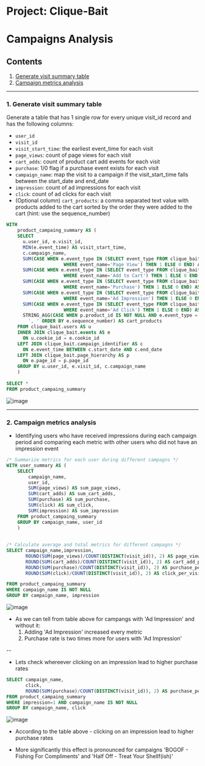 # Project: Clique-Bait

# Campaigns Analysis

## Contents

 1. [Generate visit summary table](#1-generate-visit-summary-table)
 2. [Campaign metrics analysis](#2-campaign-metrics-analysis)

---

### 1. Generate visit summary table

Generate a table that has 1 single row for every unique visit_id record and has the following columns:

- `user_id`
- `visit_id`
- `visit_start_time`: the earliest event_time for each visit
- `page_views`: count of page views for each visit
- `cart_adds`: count of product cart add events for each visit
- `purchase`: 1/0 flag if a purchase event exists for each visit
- `campaign_name`: map the visit to a campaign if the visit_start_time falls between the start_date and end_date
- `impression`: count of ad impressions for each visit
- `click`: count of ad clicks for each visit
- (Optional column) `cart_products`: a comma separated text value with products added to the cart sorted by the order they were added to the cart (hint: use the sequence_number)
  

````sql
WITH 	
    product_campaing_summary AS (
	SELECT 
	  u.user_id, e.visit_id, 
	  MIN(e.event_time) AS visit_start_time,
	  c.campaign_name,
	  SUM(CASE WHEN e.event_type IN (SELECT event_type FROM clique_bait.event_identifier 
					 WHERE event_name='Page View') THEN 1 ELSE 0 END) AS page_views,
	  SUM(CASE WHEN e.event_type IN (SELECT event_type FROM clique_bait.event_identifier 
					 WHERE event_name='Add to Cart') THEN 1 ELSE 0 END) AS cart_adds,
	  SUM(CASE WHEN e.event_type IN (SELECT event_type FROM clique_bait.event_identifier 
					 WHERE event_name='Purchase') THEN 1 ELSE 0 END) AS purchase,
	  SUM(CASE WHEN e.event_type IN (SELECT event_type FROM clique_bait.event_identifier 
					 WHERE event_name='Ad Impression') THEN 1 ELSE 0 END) AS impression, 
	  SUM(CASE WHEN e.event_type IN (SELECT event_type FROM clique_bait.event_identifier 
					 WHERE event_name='Ad Click') THEN 1 ELSE 0 END) AS click, 
	  STRING_AGG(CASE WHEN p.product_id IS NOT NULL AND e.event_type = 2 THEN p.page_name ELSE NULL END, 
		', ' ORDER BY e.sequence_number) AS cart_products
	FROM clique_bait.users AS u
	INNER JOIN clique_bait.events AS e
	  ON u.cookie_id = e.cookie_id
	LEFT JOIN clique_bait.campaign_identifier AS c
	  ON e.event_time BETWEEN c.start_date AND c.end_date
	LEFT JOIN clique_bait.page_hierarchy AS p
	  ON e.page_id = p.page_id
	GROUP BY u.user_id, e.visit_id, c.campaign_name
	)
			
SELECT * 
FROM product_campaing_summary
````

![image](https://user-images.githubusercontent.com/35038779/217762488-711b41f7-2782-4de2-b3de-60a16bde2e4a.png)

---

### 2. Campaign metrics analysis

- Identifying users who have received impressions during each campaign period and comparing each metric with other users who did not have an impression event


````sql
/* Summarize metrics for each user during different campagns */
WITH user_summary AS (
	SELECT 
		campaign_name,	
		user_id,
		SUM(page_views) AS sum_page_views,
		SUM(cart_adds) AS sum_cart_adds,
		SUM(purchase) AS sum_purchase,
		SUM(click) AS sum_click,
		SUM(impression) AS sum_impression
	FROM product_campaing_summary
	GROUP BY campaign_name, user_id
	)
	
	
/* Calculate average and total metrics for different campagns */
SELECT campaign_name,impression,
	   ROUND(SUM(page_views)/COUNT(DISTINCT(visit_id)), 2) AS page_views_per_visit,
	   ROUND(SUM(cart_adds)/COUNT(DISTINCT(visit_id)), 2) AS cart_add_per_visit,
	   ROUND(SUM(purchase)/COUNT(DISTINCT(visit_id)), 2) AS purchase_per_visit,
	   ROUND(SUM(click)/COUNT(DISTINCT(visit_id)), 2) AS click_per_visit

FROM product_campaing_summary
WHERE campaign_name IS NOT NULL
GROUP BY campaign_name, impression
````
![image](https://user-images.githubusercontent.com/35038779/217835564-acaa3a50-185a-4a56-8749-aab49dd8af74.png)


- As we can tell from table above for campangs with 'Ad Impression' and without it:
	1. Adding 'Ad Impression' increased every metric
	2. Purchase rate is two times more for users with 'Ad Impression'

--

- Lets check whereever clicking on an impression lead to higher purchase rates

````sql
SELECT campaign_name,
	   click,
	   ROUND(SUM(purchase)/COUNT(DISTINCT(visit_id)), 2) AS purchase_per_visit
FROM product_campaing_summary
WHERE impression=1 AND campaign_name IS NOT NULL
GROUP BY campaign_name, click
````

![image](https://user-images.githubusercontent.com/35038779/217837565-89920598-32d7-4bdc-9f5a-671c81c13f8c.png)

- According to the table above - clicking on an impression lead to higher purchase rates

- More significantly this effect is pronounced for campaigns 'BOGOF - Fishing For Compliments' and 'Half Off - Treat Your Shellf(ish)'

